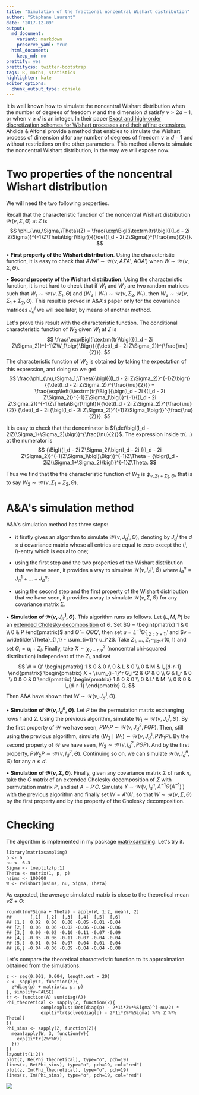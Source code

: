 ```yaml
---
title: "Simulation of the fractional noncentral Wishart distribution"
author: "Stéphane Laurent"
date: "2017-12-09"
output:
  md_document:
    variant: markdown
    preserve_yaml: true
  html_document:
    keep_md: no
prettify: yes
prettifycss: twitter-bootstrap
tags: R, maths, statistics
highlighter: kate
editor_options: 
  chunk_output_type: console
---
```


It is well known how to simulate the noncentral Wishart distribution
when the number of degrees of freedom $\nu$ and the dimension $d$
satisfy $\nu > 2d-1$, or when $\nu \geq d$ is an integer. In their paper
[Exact and high-order discretization schemes for Wishart processes and
their affine extensions](https://arxiv.org/abs/1006.2281), Ahdida &
Alfonsi provide a method that enables to simulate the Wishart process of
dimension $d$ for any number of degrees of freedom $\nu \geq d-1$ and
without restrictions on the other parameters. This method allows to
simulate the noncentral Wishart distribution, in the way we will expose
now.

Two properties of the noncentral Wishart distribution
=====================================================

We will need the two following properties.

Recall that the characteristic function of the noncentral Wishart
distribution $\mathcal{W}(\nu, \Sigma, \Theta)$ at $Z$ is $$
\phi_{\nu,\Sigma,\Theta}(Z) = \frac{\exp\Bigl(i\textrm{tr}\bigl({(I_d - 2i Z\Sigma)}^{-1}Z\Theta\bigr)\Bigr)}{{\det(I_d - 2i Z\Sigma)}^{\frac{\nu}{2}}}.
$$

$\bullet$ **First property of the Wishart distribution**. Using the
characteristic function, it is easy to check that
$A W A' \sim \mathcal{W}(\nu, A\Sigma A', A\Theta A')$ when
$W \sim \mathcal{W}(\nu, \Sigma, \Theta)$.

$\bullet$ **Second property of the Wishart distribution**. Using the
characteristic function, it is not hard to check that if $W_1$ and $W_2$
are two random matrices such that
$W_1 \sim \mathcal{W}(\nu, \Sigma_1, \Theta)$ and
$(W_2 \mid W_1) \sim \mathcal{W}(\nu, \Sigma_2, W_1)$, then
$W_2 \sim \mathcal{W}(\nu, \Sigma_1+\Sigma_2, \Theta)$. This result is
proved in A&A's paper only for the covariance matrices $J_d^i$ we will
see later, by means of another method.

Let's prove this result with the characteristic function. The
conditional characteristic function of $W_2$ given $W_1$ at $Z$ is $$
\frac{\exp\Bigl(i\textrm{tr}\bigl({(I_d - 2i Z\Sigma_2)}^{-1}ZW_1\bigr)\Bigr)}{{\det(I_d - 2i Z\Sigma_2)}^{\frac{\nu}{2}}}.
$$ The characteristic function of $W_2$ is obtained by taking the
expectation of this expression, and doing so we get $$
\frac{\phi_{\nu,\Sigma_1,\Theta}\bigl({(I_d - 2i Z\Sigma_2)}^{-1}Z\bigr)}{{\det(I_d - 2i Z\Sigma_2)}^{\frac{\nu}{2}}}
= \frac{\exp\left(i\textrm{tr}\Bigl({\bigr(I_d - 2i {(I_d - 2i Z\Sigma_2)}^{-1}Z\Sigma_1\bigl)}^{-1}{(I_d - 2i Z\Sigma_2)}^{-1}Z\Theta\Bigr)\right)}{{\det(I_d - 2i Z\Sigma_2)}^{\frac{\nu}{2}} {\det(I_d - 2i {\bigl(I_d - 2i Z\Sigma_2)}^{-1}Z\Sigma_1\bigr)}^{\frac{\nu}{2}}}.
$$

It is easy to check that the denominator is
${\det\bigl(I_d - 2iZ(\Sigma_1+\Sigma_2)\bigr)}^{\frac{\nu}{2}}$. The
expression inside $\textrm{tr}(\ldots)$ at the numerator is $$
{\Bigl((I_d - 2i Z\Sigma_2)\bigr(I_d - 2i {(I_d - 2i Z\Sigma_2)}^{-1}Z\Sigma_1\bigl)\Bigr)}^{-1}Z\Theta 
= {\bigr(I_d - 2iZ(\Sigma_1+\Sigma_2)\bigl)}^{-1}Z\Theta. 
$$

Thus we find that the the characteristic function of $W_2$ is
$\phi_{\nu, \Sigma_1+\Sigma_2,\Theta}$, that is to say
$W_2 \sim \mathcal{W}(\nu, \Sigma_1+\Sigma_2, \Theta)$.

A&A's simulation method
=======================

A&A's simulation method has three steps:

-   it firstly gives an algorithm to simulate
    $\mathcal{W}(\nu, J_d^1, \Theta)$, denoting by $J_d^i$ the
    $d \times d$ covariance matrix whose all entries are equal to zero
    except the $(i,i)$-entry which is equal to one;

-   using the first step and the two properties of the Wishart
    distribution that we have seen, it provides a way to simulate
    $\mathcal{W}(\nu, I_d^n, \Theta)$ where
    $I_d^n = J_d^1 + \ldots + J_d^n$;

-   using the second step and the first property of the Wishart
    distribution that we have seen, it provides a way to simulate
    $\mathcal{W}(\nu, \Sigma, \Theta)$ for any covariance matrix
    $\Sigma$.

$\bullet$ **Simulation of $\mathcal{W}(\nu, J_d^1, \Theta)$**. This
algorithm runs as follows. Let $(L,M,P)$ be an [extended Cholesky
decomposition](https://laustep.github.io/stlahblog/posts/extendedCholesky.html)
of $\Theta$. Set $Q = \begin{pmatrix} 1 & 0 \\ 0 & P \end{pmatrix}$ and
$\widetilde{\Theta} = Q\Theta Q'$, then set
$u = L^{-1}\widetilde{\Theta}_{1, 2:(r+1)}'$ and
$v = \widetilde{\Theta}_{1,1} - \sum_{i=1}^r u_i^2$. Take
$Z_1, \ldots, Z_r \sim_{\text{iid}} \mathcal{N}(0,1)$ and set
$G_i = u_i + Z_i$. Finally, take $X \sim \chi^2_{\nu-r, v}$ (noncentral
chi-squared distribution) independent of the $Z_i$, and set $$
W =  
Q' \begin{pmatrix}
1 & 0 & 0 \\
0 & L & 0 \\
0 & M & I_{d-r-1}
\end{pmatrix} 
\begin{pmatrix}
X + \sum_{i=1}^r G_i^2 & G' & 0 \\
G & I_r & 0 \\
0 & 0 & 0
\end{pmatrix} 
\begin{pmatrix}
1 & 0 & 0 \\
0 & L' & M' \\
0 & 0 & I_{d-r-1}
\end{pmatrix} Q.
$$ Then A&A have shown that $W \sim \mathcal{W}(\nu, J_d^1, \Theta)$.

$\bullet$ **Simulation of $\mathcal{W}(\nu, I_d^n, \Theta)$**. Let $P$
be the permutation matrix exchanging rows $1$ and $2$. Using the
previous algorithm, simulate $W_1 \sim \mathcal{W}(\nu, J_d^1, \Theta)$.
By the first property of $\mathcal{W}$ we have seen,
$P W_1 P \sim \mathcal{W}(\nu, J_d^2, P\Theta P)$. Then, still using the
previous algorithm, simulate
$(W_2 \mid W_1) \sim \mathcal{W}(\nu, J_d^1, P W_1 P)$. By the second
property of $\mathcal{W}$ we have seen,
$W_2 \sim \mathcal{W}(\nu, I_d^2, P \Theta P)$. And by the first
property, $P W_2 P \sim \mathcal{W}(\nu, I_d^2, \Theta)$. Continuing so
on, we can simulate $\mathcal{W}(\nu, I_d^n, \Theta)$ for any
$n \leq d$.

$\bullet$ **Simulation of $\mathcal{W}(\nu, \Sigma, \Theta)$**. Finally,
given any covariance matrix $\Sigma$ of rank $n$, take the
$\widetilde{C}$ matrix of an extended Cholesky decomposition of $\Sigma$
with permutation matrix $P$, and set $A = P'\widetilde{C}$. Simulate
$Y \sim \mathcal{W}\bigl(\nu, I_d^n, A^{-1}\Theta{(A^{-1})}'\bigr)$ with
the previous algorithm and finally set $W = AYA'$, so that
$W \sim \mathcal{W}(\nu, \Sigma, \Theta)$ by the first property and by
the property of the Cholesky decomposition.

Checking
========

The algorithm is implemented in my package
[matrixsampling](https://github.com/stla/matrixsampling). Let's try it.

``` {.r}
library(matrixsampling)
p <- 6
nu <- 6.3
Sigma <- toeplitz(p:1)
Theta <- matrix(1, p, p)
nsims <- 100000
W <- rwishart(nsims, nu, Sigma, Theta)
```

As expected, the average simulated matrix is close to the theoretical
mean $\nu \Sigma + \Theta$:

``` {.r}
round((nu*Sigma + Theta) - apply(W, 1:2, mean), 2)
##       [,1]  [,2]  [,3]  [,4]  [,5]  [,6]
## [1,]  0.02  0.06  0.00 -0.05 -0.01 -0.04
## [2,]  0.06  0.06 -0.02 -0.06 -0.04 -0.06
## [3,]  0.00 -0.02 -0.10 -0.11 -0.07 -0.09
## [4,] -0.05 -0.06 -0.11 -0.07 -0.04 -0.04
## [5,] -0.01 -0.04 -0.07 -0.04 -0.01 -0.04
## [6,] -0.04 -0.06 -0.09 -0.04 -0.04 -0.08
```

Let's compare the theoretical characteristic function to its
approximation obtained from the simulations:

``` {.r}
z <- seq(0.001, 0.004, length.out = 20)
Z <- sapply(z, function(z){
  z*diag(p) + matrix(z, p, p)
}, simplify=FALSE)
tr <- function(A) sum(diag(A))
Phi_theoretical <- sapply(Z, function(Z){
             complexplus::Det(diag(p) - 2*1i*Z%*%Sigma)^(-nu/2) * 
             exp(1i*tr(solve(diag(p) - 2*1i*Z%*%Sigma) %*% Z %*% Theta))
})
Phi_sims <- sapply(Z, function(Z){
  mean(apply(W, 3, function(W){
    exp(1i*tr(Z%*%W))
  }))
})
layout(t(1:2))
plot(z, Re(Phi_theoretical), type="o", pch=19)
lines(z, Re(Phi_sims), type="o", pch=19, col="red")
plot(z, Im(Phi_theoretical), type="o", pch=19)
lines(z, Im(Phi_sims), type="o", pch=19, col="red")
```

![](./figures/WishFrac-WishartCF-1.png)
